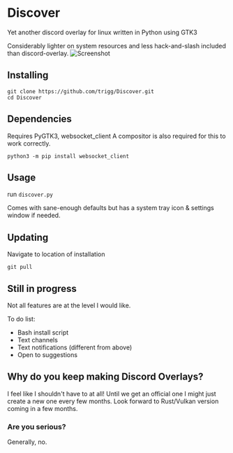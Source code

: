 # Discover
Yet another discord overlay for linux written in Python using GTK3

Considerably lighter on system resources and less hack-and-slash included than discord-overlay.
![Screenshot](https://user-images.githubusercontent.com/964775/94065879-9c4e4480-fde3-11ea-9b8a-4688fd02ca17.png)

## Installing

```
git clone https://github.com/trigg/Discover.git
cd Discover
```

## Dependencies

Requires PyGTK3, websocket_client
A compositor is also required for this to work correctly.

```
python3 -m pip install websocket_client
```

## Usage

run `discover.py`

Comes with sane-enough defaults but has a system tray icon & settings window if needed.

## Updating

Navigate to location of installation
```
git pull
```

## Still in progress

Not all features are at the level I would like.

To do list:

- Bash install script
- Text channels
- Text notifications (different from above)
- Open to suggestions

## Why do you keep making Discord Overlays?

I feel like I shouldn't have to at all! Until we get an official one I might just create a new one every few months. Look forward to Rust/Vulkan version coming in a few months.

### Are you serious?

Generally, no.

